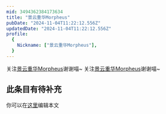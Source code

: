 ```yaml
---
mid: 3494362384173634
title: "景云重华Morpheus"
pubDate: "2024-11-04T11:22:12.556Z"
updatedDate: "2024-11-04T11:22:12.556Z"
profile:
  {
    Nickname: ["景云重华Morpheus"],
  }
---
```


关注[景云重华Morpheus](https://space.bilibili.com/3494362384173634)谢谢喵~ 关注[景云重华Morpheus](https://space.bilibili.com/3494362384173634)谢谢喵~

## 此条目有待补充
你可以在[这里](https://github.com/Yuhanawa/VTuber.ICU/edit/master/src/content/v/景云重华Morpheus/index.md)编辑本文
